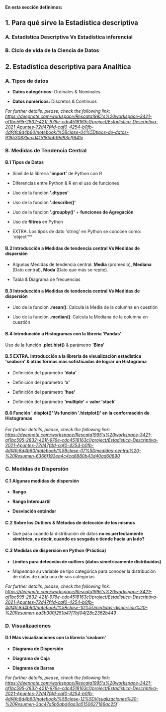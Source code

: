 **En esta sección definimos:**

## 1. Para qué sirve la Estadística descriptiva

### A. Estadística Descriptiva Vs Estadística inferencial

### B. Ciclo de vida de la Ciencia de Datos

## 2. Estadística descriptiva para Analítica 

### A. Tipos de datos

* **Datos categóricos:** Ordinales & Nominales

* **Datos numéricos:** Discretos & Continuos 

*For further details, please, check the following link: https://deepnote.com/workspace/Rescata1995's%20workspace-3421-af1bc595-2832-421f-976e-cdc4518163c1/project/Estadistica-Descriptiva-2021-Apuntes-72d47f4d-caf0-4254-b0fb-4df4fc8d4b60/notebook/%5Bclase-04%5Dtipos-de-datos-918530835ecd41518bbb19d83eff641e*

### B. Medidas de Tendencia Central

#### B.1 Tipos de Datos

* Simil de la librería **'import'** de Python con R

* Diferencias entre Python & R en el uso de funciones

* Uso de la función **'.dtypes'**

* Uso de la función **'.describe()'**

* Uso de la función **'.groupby()'** + **funciones de Agregación**

* Uso de **filtros** en Python

* EXTRA. Los tipos de dato 'string' en Python se conocen como: 'object'**

#### B.2  Introducción a Medidas de tendencia central Vs Medidas de dispersión

* Algunas Medidas de tendencia central: **Media** (promedio), **Mediana** (Dato central), **Moda** (Dato que más se repite).

* Tabla & Diagrama de frecuencias

#### B.3  Introducción a Medidas de tendencia central Vs Medidas de dispersión

* Uso de la función **.mean()**: Calcula la Media de la columna en cuestión

* Uso de la función **.median()**: Calcula la Mediana de la columna en cuestión

#### B.4 Introducción a Histogramas con la librería 'Pandas'

Uso de la función **.plot.hist()** & parámetro **'Bins'**

#### B.5 EXTRA. Introducción a la líbreria de visualización estadística 'seaborn' & otras formas más sofisticadas de lograr un Histograma

* Definición del parámetro **'data'**

* Definición del parámetro **'x'**

* Definición del parámetro **'hue'**

* Definición del parámetro **'multiple' + valor 'stack'**

#### B.6 Función '.displot()' Vs función '.histplot()' en la conformación de Histogramas

*For further details, please, check the following link: https://deepnote.com/workspace/Rescata1995's%20workspace-3421-af1bc595-2832-421f-976e-cdc4518163c1/project/Estadistica-Descriptiva-2021-Apuntes-72d47f4d-caf0-4254-b0fb-4df4fc8d4b60/notebook/%5Bclase-07%5Dmedidas-central%20-%20Resumen-6366f193ea4c4ca8880b43d40ad60890*

### C. Medidas de Dispersión 

#### C.1 Algunas medidas de dispersión

* **Rango**

* **Rango Intercuartil**

* **Desviación estándar**

#### C.2 Sobre los Outliers & Métodos de detección de los mismos

* Qué pasa cuando la distribución de datos **no es perfectamente simétrica, es decir, cuando es sesgada o tiende hacia un lado?**

#### C.3 Medidas de dispersión en Python (Práctica)

* **Límites para detección de outliers (datos simetricamente distribuidos)**

* *Mapeando* su variable de tipo categórica para conocer la distribución de datos de cada una de sus categorías

*For further details, please, check the following link: https://deepnote.com/workspace/Rescata1995's%20workspace-3421-af1bc595-2832-421f-976e-cdc4518163c1/project/Estadistica-Descriptiva-2021-Apuntes-72d47f4d-caf0-4254-b0fb-4df4fc8d4b60/notebook/%5Bclase-10%5Dmedidas-dispersion%20-%20Resumen-ea3b300f251a47f7bf04f28c2362b449*

### D. Visualizaciones 

#### D.1 Más visualizaciones con la líbreria 'seaborn'

* **Diagrama de Dispersión**

* **Diagrama de Caja**

* **Diagrama de Barras**

*For further details, please, check the following link: https://deepnote.com/workspace/Rescata1995's%20workspace-3421-af1bc595-2832-421f-976e-cdc4518163c1/project/Estadistica-Descriptiva-2021-Apuntes-72d47f4d-caf0-4254-b0fb-4df4fc8d4b60/notebook/%5Bclase-12%5DVisualizaciones%20-%20Resumen-3ac47a5b5abd4aa3a5150627186ac25f*
